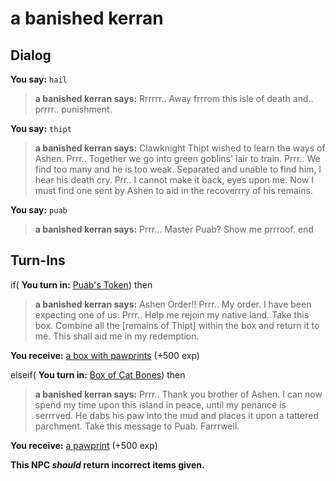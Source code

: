# a banished kerran
## Dialog

**You say:** `hail`



>**a banished kerran says:** Rrrrrr..  Away frrrom this isle of death and.. prrrr.. punishment.

**You say:** `thipt`



>**a banished kerran says:** Clawknight Thipt wished to learn the ways of Ashen.  Prrr.. Together we go into green goblins' lair to train.  Prrr.. We find too many and he is too weak.  Separated and unable to find him, I hear his death cry.  Prr.. I cannot make it back, eyes upon me.  Now I must find one sent by Ashen to aid in the recoverrry of his remains.

**You say:** `puab`



>**a banished kerran says:** Prrr... Master Puab? Show me prrroof.
end

## Turn-Ins





if( **You turn in:** [Puab's Token](/item/12369)) then


>**a banished kerran says:** Ashen Order!!  Prrr.. My order.  I have been expecting one of us.  Prrr.. Help me rejoin my native land.  Take this box.  Combine all the [remains of Thipt] within the box and return it to me.  This shall aid me in my redemption.


 **You receive:**  [a box with pawprints](/item/17985) (+500 exp)

elseif( **You turn in:** [Box of Cat Bones](/item/12371)) then


>**a banished kerran says:** Prrr.. Thank you brother of Ashen. I can now spend my time upon this island in peace, until my penance is serrrved. He dabs his paw into the mud and places it upon a tattered parchment. Take this message to Puab. Farrrwell.


 **You receive:**  [a pawprint](/item/12370) (+500 exp)

**This NPC *should* return incorrect items given.**


